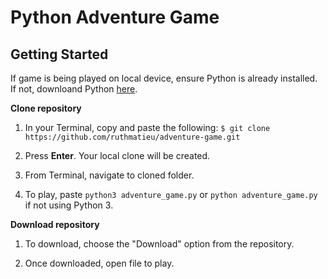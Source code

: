 # Python Adventure Game

## Getting Started

If game is being played on local device, ensure Python is already installed. If not, 
downloand Python [here](https://www.python.org/downloads/).

**Clone repository**

1. In your Terminal, copy and paste the following:
`$ git clone https://github.com/ruthmatieu/adventure-game.git`

2. Press **Enter**. Your local clone will be created.

3. From Terminal, navigate to cloned folder.

4. To play, paste `python3 adventure_game.py` or `python adventure_game.py` if not using Python 3.

**Download repository**
1. To download, choose the "Download" option from the repository.

2. Once downloaded, open file to play.
